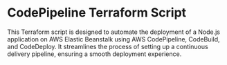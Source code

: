 # CodePipeline Terraform Script

This Terraform script is designed to automate the deployment of a Node.js application on AWS Elastic Beanstalk using AWS CodePipeline, CodeBuild, and CodeDeploy. It streamlines the process of setting up a continuous delivery pipeline, ensuring a smooth deployment experience.


